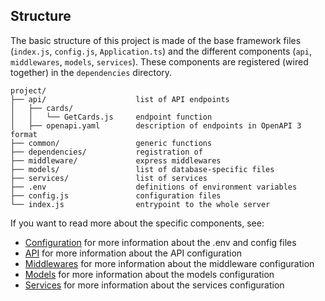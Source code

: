 ## Structure

The basic structure of this project is made of the base framework files (`index.js`, `config.js`, `Application.ts`) and the different components (`api`, `middlewares`, `models`, `services`). These components are registered (wired together) in the `dependencies` directory.

```
project/
├── api/                    list of API endpoints
│   ├── cards/
│   │   └── GetCards.js     endpoint function
│   ├── openapi.yaml        description of endpoints in OpenAPI 3 format
├── common/                 generic functions
├── dependencies/           registration of 
├── middleware/             express middlewares
├── models/                 list of database-specific files
├── services/               list of services
├── .env                    definitions of environment variables
├── config.js               configuration files
└── index.js                entrypoint to the whole server
```

If you want to read more about the specific components, see:

* [Configuration](configuration.md) for more information about the .env and config files
* [API](api.md) for more information about the API configuration
* [Middlewares](middlewares.md) for more information about the middleware configuration
* [Models](models.md) for more information about the models configuration
* [Services](services.md) for more information about the services configuration
